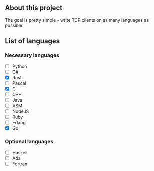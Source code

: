 ## About this project
The goal is pretty simple - write TCP clients on as many languages as possible.

## List of languages

### Necessary languages
- [ ] Python
- [ ] C#
- [x] Rust
- [ ] Pascal
- [x] C
- [ ] C++
- [ ] Java
- [ ] ASM
- [ ] NodeJS
- [ ] Ruby
- [ ] Erlang
- [x] Go

### Optional languages

- [ ] Haskell
- [ ] Ada
- [ ] Fortran
